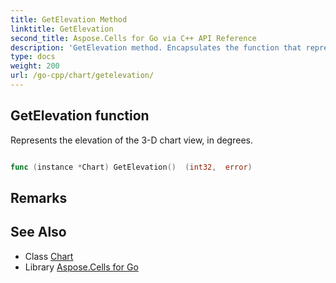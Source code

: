 ```yaml
---
title: GetElevation Method 
linktitle: GetElevation
second_title: Aspose.Cells for Go via C++ API Reference
description: 'GetElevation method. Encapsulates the function that represents getelevation in Go.'
type: docs
weight: 200
url: /go-cpp/chart/getelevation/
---
```


## GetElevation function

Represents the elevation of the 3-D chart view, in degrees.

```go

func (instance *Chart) GetElevation()  (int32,  error) 

```

## Remarks


## See Also

* Class [Chart](../)
* Library [Aspose.Cells for Go](../../)
